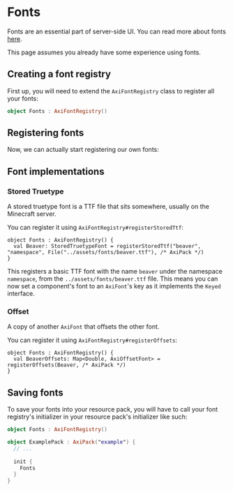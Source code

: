 # Fonts

Fonts are an essential part of server-side UI. You can read
more about fonts [here](https://minecraft.wiki/w/Font).

This page assumes you already have some experience using
fonts.

## Creating a font registry

First up, you will need to extend the `AxiFontRegistry`
class to register all your fonts:

```kt
object Fonts : AxiFontRegistry()
```

## Registering fonts

Now, we can actually start registering our own fonts:

## Font implementations

### Stored Truetype

A stored truetype font is a TTF file that sits somewhere,
usually on the Minecraft server.

You can register it using
`AxiFontRegistry#registerStoredTtf`:

```kt{2}
object Fonts : AxiFontRegistry() {
  val Beaver: StoredTruetypeFont = registerStoredTtf("beaver", "namespace", File("../assets/fonts/beaver.ttf"), /* AxiPack */)
}
```

This registers a basic TTF font with the name `beaver` under
the namespace `namespace`,
from the `../assets/fonts/beaver.ttf` file. This means you
can now set a component's font
to an `AxiFont`'s key as it implements the `Keyed`
interface.

### Offset

A copy of another `AxiFont` that offsets the other font.

You can register it using `AxiFontRegistry#registerOffsets`:

```kt{2}
object Fonts : AxiFontRegistry() {
  val BeaverOffsets: Map<Double, AxiOffsetFont> = registerOffsets(Beaver, /* AxiPack */)
}
```

## Saving fonts

To save your fonts into your resource pack, you will have to
call your
font registry's initializer in your resource pack's
initializer like such:

```kt
object Fonts : AxiFontRegistry()

object ExamplePack : AxiPack("example") {
  // ...
  
  init {
    Fonts
  }
}
```
